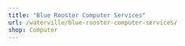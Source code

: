 ```yaml
---
title: "Blue Rooster Computer Services"
url: /waterville/blue-rooster-computer-services/
shop: Computer
---
```

